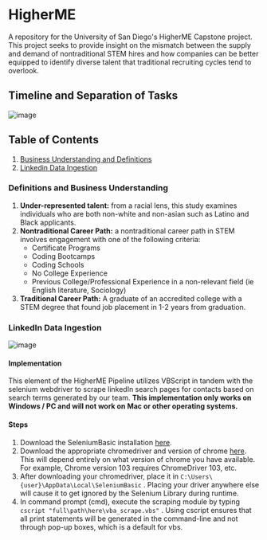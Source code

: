 # HigherME
A repository for the University of San Diego's HigherME Capstone project. This project seeks to provide insight on the mismatch between the supply and demand of nontraditional STEM hires and how companies can be better equipped to identify diverse talent that traditional recruiting cycles tend to overlook.

## Timeline and Separation of Tasks
![image](https://user-images.githubusercontent.com/36943200/180357942-9077d124-96bc-4669-853f-0994fddf5a48.png)


## Table of Contents 
1. [Business Understanding and Definitions](#definitions-and-business-understanding) 
2. [Linkedin Data Ingestion](#linkedin-data-ingestion)


### Definitions and Business Understanding
<ol>
  <li><b>Under-represented talent:</b> from a racial lens, this study examines individuals who are both non-white and non-asian such as Latino and Black applicants.</li>
  <li><b>Nontraditional Career Path:</b> a nontraditional career path in STEM involves engagement with one of the following criteria:
    <ul>
      <li>Certificate Programs</li>
      <li>Coding Bootcamps</li>
      <li>Coding Schools</li>
      <li>No College Experience</li>
      <li>Previous College/Professional Experience in a non-relevant field (ie English literature, Sociology)</li>
    </ul>
  </li>
  <li><b>Traditional Career Path:</b> A graduate of an accredited college with a STEM degree that found job placement in 1-2 years from graduation.</li>
</ol>

### LinkedIn Data Ingestion 
![image](https://user-images.githubusercontent.com/36943200/176986826-f3429546-7672-43f4-940b-52b1001431eb.png)

#### Implementation
This element of the HigherME Pipeline utilizes VBScript in tandem with the selenium webdriver to scrape linkedIn search pages for contacts based on search terms generated by our team. **This implementation only works on Windows / PC and will not work on Mac or other operating systems.**

#### Steps
1. Download the SeleniumBasic installation <a href='https://florentbr.github.io/SeleniumBasic/'>here</a>.
2. Download the appropriate chromedriver and version of chrome <a href='https://chromedriver.chromium.org/downloads'>here</a>. This will depend entirely on what version of chrome you have available. For example, Chrome version 103 requires ChromeDriver 103, etc.
3. After downloading your chromedriver, place it in ```C:\Users\{user}\AppData\Local\SeleniumBasic``` . Placing your driver anywhere else will cause it to get ignored by the Selenium Library during runtime.
4. In command prompt (cmd), execute the scraping module by typing ```cscript "full\path\here\vba_scrape.vbs"``` . Using cscript ensures that all print statements will be generated in the command-line and not through pop-up boxes, which is a default for vbs.
